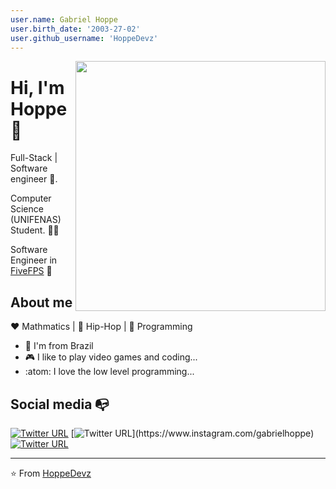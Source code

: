 ```yaml
---
user.name: Gabriel Hoppe
user.birth_date: '2003-27-02'
user.github_username: 'HoppeDevz'
---
```


<img align="right" width="400" height="400" src="https://i.imgur.com/FufhAF4.png">


# Hi, I'm Hoppe 🐺

Full-Stack | Software engineer :robot:.

Computer Science (UNIFENAS) Student. :man_technologist:

Software Engineer in [FiveFPS](https://fivefps.com) 🚀

## About me 

:heart: Mathmatics | :black_heart: Hip-Hop | :blue_heart: Programming

- :eagle: I'm from Brazil
- :video_game: I like to play video games and coding...
- :atom: I love the low level programming...


## Social media :mailbox_with_no_mail:

[![Twitter URL](https://img.shields.io/twitter/url?color=%231DA1F2&label=follow&logo=twitter&logoColor=%231DA1F2&style=flat-square&url=https%3A%2F%2Fwww.reddit.com%2Fuser%2FFatChicken277)](https://twitter.com/GabrielhoppeM)
[![Twitter URL](https://img.shields.io/twitter/url?color=%23fb3958&label=follow&logo=instagram&logoColor=%23fb3958&style=flat-square&url=https%3A%2F%2Fwww.instagram.com%2Falejorc_)](https://www.instagram.com/gabrielhoppe)
[![Twitter URL](https://img.shields.io/twitter/url?color=%230072b1&label=connect&logo=linkedin&logoColor=%230072b1&style=flat-square&url=https%3A%2F%2Fwww.linkedin.com%2Fin%2Falejandro-ramirez-ciceros%2F)](https://www.linkedin.com/in/gabriel-hoppe-0b13a51ab/)

---
⭐️ From [HoppeDevz](https://github.com/FatChicken277)

